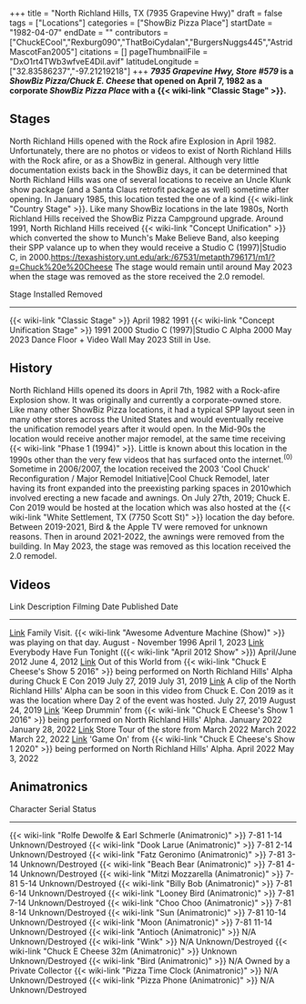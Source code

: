 +++
title = "North Richland Hills, TX (7935 Grapevine Hwy)"
draft = false
tags = ["Locations"]
categories = ["ShowBiz Pizza Place"]
startDate = "1982-04-07"
endDate = ""
contributors = ["ChuckECool","Rexburg090","ThatBoiCydalan","BurgersNuggs445","AstridMascotFan2005"]
citations = []
pageThumbnailFile = "DxO1rt4TWb3wfveE4Dil.avif"
latitudeLongitude = ["32.83586237","-97.21219218"]
+++
***7935 Grapevine Hwy, Store #579* is a *ShowBiz Pizza/Chuck E. Cheese* that opened on April 7, 1982 as a corporate *ShowBiz Pizza Place* with a {{< wiki-link "Classic Stage" >}}.**

## Stages

North Richland Hills opened with the Rock afire Explosion in April 1982. Unfortunately, there are no photos or videos to exist of North Richland Hills with the Rock afire, or as a ShowBiz in general. Although very little documentation exists back in the ShowBiz days, it can be determined that North Richland Hills was one of several locations to receive an Uncle Klunk show package (and a Santa Claus retrofit package as well) sometime after opening. In January 1985, this location tested the one of a kind {{< wiki-link "Country Stage" >}}. Like many ShowBiz locations in the late 1980s, North Richland Hills received the ShowBiz Pizza Campground upgrade.
Around 1991, North Richland Hills received {{< wiki-link "Concept Unification" >}} which converted the show to Munch's Make Believe Band, also keeping their SPP valance up to when they would receive a Studio C (1997)|Studio C, in 2000.https://texashistory.unt.edu/ark:/67531/metapth796171/m1/?q=Chuck%20e%20Cheese
The stage would remain until around May 2023 when the stage was removed as the store received the 2.0 remodel.

  Stage                                               Installed    Removed
  --------------------------------------------------- ------------ ---------------
  {{< wiki-link "Classic Stage" >}}               April 1982   1991
  {{< wiki-link "Concept Unification Stage" >}}   1991         2000
  Studio C (1997)|Studio C Alpha                     2000         May 2023
  Dance Floor + Video Wall                            May 2023     Still in Use.

## History

North Richland Hills opened its doors in April 7th, 1982 with a Rock-afire Explosion show. It was originally and currently a corporate-owned store. Like many other ShowBiz Pizza locations, it had a typical SPP layout seen in many other stores across the United States and would eventually receive the unification remodel years after it would open.
In the Mid-90s the location would receive another major remodel, at the same time receiving {{< wiki-link "Phase 1 (1994)" >}}. Little is known about this location in the 1990s other than the very few videos that has surfaced onto the internet.<sup>(0)</sup>
Sometime in 2006/2007, the location received the 2003 'Cool Chuck' Reconfiguration / Major Remodel Initiative|Cool Chuck Remodel, later having its front expanded into the preexisting parking spaces in 2010which involved erecting a new facade and awnings.
On July 27th, 2019; Chuck E. Con 2019 would be hosted at the location which was also hosted at the {{< wiki-link "White Settlement, TX (7750 Scott St)" >}} location the day before.
Between 2019-2021, Bird & the Apple TV were removed for unknown reasons.
Then in around 2021-2022, the awnings were removed from the building.
In May 2023, the stage was removed as this location received the 2.0 remodel.

## Videos

  Link                                                                                     Description                                                                                                                                               Filming Date             Published Date
  ---------------------------------------------------------------------------------------- --------------------------------------------------------------------------------------------------------------------------------------------------------- ------------------------ ------------------
  [Link](https://texashistory.unt.edu/ark:/67531/metapth796171/m1/?q=Chuck%20e%20Cheese)   Family Visit. {{< wiki-link "Awesome Adventure Machine (Show)" >}} was playing on that day.                                                           August - November 1996   April 1, 2023
  [Link](https://youtu.be/hbSb8AeE6n8)                                                     Everybody Have Fun Tonight ({{< wiki-link "April 2012 Show" >}})                                                                                      April/June 2012          June 4, 2012
  [Link](https://www.youtube.com/watch?v=R60RWfe07mk)                                      Out of this World from {{< wiki-link "Chuck E Cheese's Show 5 2016" >}} being performed on North Richland Hills' Alpha during Chuck E Con 2019      July 27, 2019            July 31, 2019
  [Link](https://youtu.be/sTuBneLdi5s?t=277)                                               A clip of the North Richland Hills' Alpha can be soon in this video from Chuck E. Con 2019 as it was the location where Day 2 of the event was hosted.   July 27, 2019            August 24, 2019
  [Link](https://www.youtube.com/watch?v=fxtBILU1aWE)                                      'Keep Drummin' from {{< wiki-link "Chuck E Cheese's Show 1 2016" >}} being performed on North Richland Hills' Alpha.                              January 2022             January 28, 2022
  [Link](https://www.youtube.com/watch?v=uYlmplHWCEI)                                      Store Tour of the store from March 2022                                                                                                                   March 2022               March 22, 2022
  [Link](https://www.youtube.com/watch?v=o_1h-m57cS8)                                      'Game On' from {{< wiki-link "Chuck E Cheese's Show 1 2020" >}} being performed on North Richland Hills' Alpha.                                   April 2022               May 3, 2022

## Animatronics

  Character                                                             Serial       Status
  --------------------------------------------------------------------- ------------ ------------------------------
  {{< wiki-link "Rolfe Dewolfe & Earl Schmerle (Animatronic)" >}}   7-81 1-14    Unknown/Destroyed
  {{< wiki-link "Dook Larue (Animatronic)" >}}                      7-81 2-14    Unknown/Destroyed
  {{< wiki-link "Fatz Geronimo (Animatronic)" >}}                   7-81 3-14    Unknown/Destroyed
  {{< wiki-link "Beach Bear (Animatronic)" >}}                      7-81 4-14    Unknown/Destroyed
  {{< wiki-link "Mitzi Mozzarella (Animatronic)" >}}                7-81 5-14    Unknown/Destroyed
  {{< wiki-link "Billy Bob (Animatronic)" >}}                       7-81 6-14    Unknown/Destroyed
  {{< wiki-link "Looney Bird (Animatronic)" >}}                     7-81 7-14    Unknown/Destroyed
  {{< wiki-link "Choo Choo (Animatronic)" >}}                       7-81 8-14    Unknown/Destroyed
  {{< wiki-link "Sun (Animatronic)" >}}                             7-81 10-14   Unknown/Destroyed
  {{< wiki-link "Moon (Animatronic)" >}}                            7-81 11-14   Unknown/Destroyed
  {{< wiki-link "Antioch (Animatronic)" >}}                         N/A          Unknown/Destroyed
  {{< wiki-link "Wink" >}}                                          N/A          Unknown/Destroyed
  {{< wiki-link "Chuck E Cheese 32m (Animatronic)" >}}              Unknown      Unknown/Destroyed
  {{< wiki-link "Bird (Animatronic)" >}}                            N/A          Owned by a Private Collector
  {{< wiki-link "Pizza Time Clock (Animatronic)" >}}                N/A          Unknown/Destroyed
  {{< wiki-link "Pizza Phone (Animatronic)" >}}                     N/A          Unknown/Destroyed
